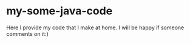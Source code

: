 # my-some-java-code
Here I provide my code that I make at home. I will be happy if someone comments on it:)
